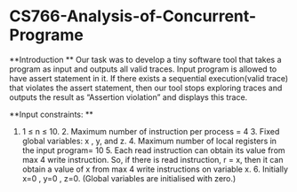 # CS766-Analysis-of-Concurrent-Programe
**Introduction **
Our task was to develop a tiny software tool that takes a program as input and outputs all valid traces. Input program is allowed to have assert statement in it. If there exists a sequential execution(valid trace) that violates the assert statement, then our tool stops exploring traces and outputs the result as “Assertion violation” and displays this trace. 

**Input constraints: **
1. 1 ≤ n ≤ 10. 2. Maximum number of instruction per process = 4 3. Fixed global variables: x , y, and z. 4. Maximum number of local registers in the input program= 10 5. Each read instruction can obtain its value from max 4 write instruction. So, if there is read instruction, r = x, then it can obtain a value of x from max 4 write instructions on variable x. 6. Initially x=0 , y=0 , z=0. (Global variables are initialised with zero.)
